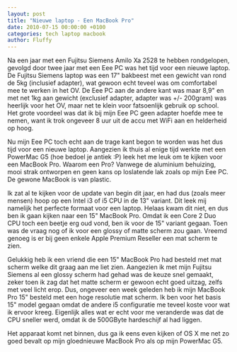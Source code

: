 ```yaml
---
layout: post
title: "Nieuwe laptop - Een MacBook Pro"
date: 2010-07-15 00:00:00 +0100
categories: tech laptop macbook
author: Fluffy
---
```


Na een jaar met een Fujitsu Siemens Amilo Xa 2528 te hebben rondgelopen, gevolgd door twee jaar met een Eee PC was het tijd voor een nieuwe laptop. De Fujitsu Siemens laptop was een 17" bakbeest met een gewicht van rond de 5kg (inclusief adapter), wat gewoon echt teveel was om comfortabel mee te werken in het OV. De Eee PC aan de andere kant was maar 8,9" en met net 1kg aan gewicht (exclusief adapter, adapter was +/- 200gram) was heerlijk voor het OV, maar net te klein voor fatsoenlijk gebruik op school. Het grote voordeel was dat ik bij mijn Eee PC geen adapter hoefde mee te nemen, want ik trok ongeveer 8 uur uit de accu met WiFi aan en helderheid op hoog.

<!--more-->

Nu mijn Eee PC toch echt aan de trage kant begon te worden was het dus tijd voor een nieuwe laptop. Aangezien ik thuis al enige tijd werkte met een PowerMac G5 (hoe bedoel je antiek :P) leek het me leuk om te kijken voor een MacBook Pro. Waarom een Pro? Vanwege de aluminium behuizing, mooi strak ontworpen en geen kans op loslatende lak zoals op mijn Eee PC. De gewone MacBook is van plastic.

Ik zat al te kijken voor de update van begin dit jaar, en had dus (zoals meer mensen) hoop op een Intel i3 of i5 CPU in de 13" variant. Dit leek mij namelijk het perfecte formaat voor een laptop. Helaas kwam dit niet, en dus ben ik gaan kijken naar een 15" MacBook Pro. Omdat ik een Core 2 Duo CPU toch een beetje erg oud vond, ben ik voor de 15" variant gegaan. Toen was de vraag nog of ik voor een glossy of matte scherm zou gaan. Vreemd genoeg is er bij geen enkele Apple Premium Reseller een mat scherm te zien.

Gelukkig heb ik een vriend die een 15" MacBook Pro had besteld met mat scherm welke dit graag aan me liet zien. Aangezien ik met mijn Fujitsu Siemens al een glossy scherm had gehad was de keuze snel gemaakt, zeker toen ik zag dat het matte scherm er gewoon echt goed uitzag, zelfs met veel licht erop. Dus, ongeveer een week geleden heb ik mijn MacBook Pro 15" besteld met een hoge resolutie mat scherm. Ik ben voor het basis 15" model gegaan omdat de andere i5 configuratie me teveel koste voor wat ik ervoor kreeg. Eigenlijk alles wat er echt voor me veranderde was dat de CPU sneller werd, omdat ik de 500GByte hardeschijf al had liggen.

Het apparaat komt net binnen, dus ga ik eens even kijken of OS X me net zo goed bevalt op mijn gloednieuwe MacBook Pro als op mijn PowerMac G5.
